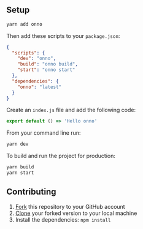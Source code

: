 ## Setup

```bash
yarn add onno
```

Then add these scripts to your `package.json`:

```json
{
  "scripts": {
    "dev": "onno",
    "build": "onno build",
    "start": "onno start"
  },
  "dependencies": {
    "onno": "latest"
  }
}
```

Create an `index.js` file and add the following code:

```js
export default () => 'Hello onno'
```

From your command line run:

```bash
yarn dev
```

To build and run the project for production:

```bash
yarn build
yarn start
```

## Contributing

1. [Fork](https://help.github.com/articles/fork-a-repo/) this repository to your GitHub account
2. [Clone](https://help.github.com/articles/cloning-a-repository/) your forked version to your local machine
3. Install the dependencies: `npm install`
